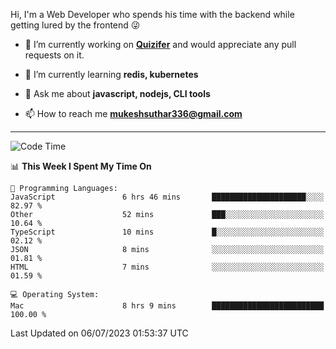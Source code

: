 Hi, I'm a Web Developer who spends his time with the backend while getting lured by the frontend 😜

- 🔭 I’m currently working on **[Quizifer](https://github.com/SutharMukesh/Quizifer/)** and would appreciate any pull requests on it.

- 🌱 I’m currently learning **redis, kubernetes**

- 💬 Ask me about **javascript, nodejs, CLI tools**

- 📫 How to reach me **mukeshsuthar336@gmail.com**

---
<!--START_SECTION:waka-->
![Code Time](http://img.shields.io/badge/Code%20Time-2%2C363%20hrs%2046%20mins-blue)

📊 **This Week I Spent My Time On** 

```text
💬 Programming Languages: 
JavaScript               6 hrs 46 mins       █████████████████████░░░░   82.97 % 
Other                    52 mins             ███░░░░░░░░░░░░░░░░░░░░░░   10.64 % 
TypeScript               10 mins             █░░░░░░░░░░░░░░░░░░░░░░░░   02.12 % 
JSON                     8 mins              ░░░░░░░░░░░░░░░░░░░░░░░░░   01.81 % 
HTML                     7 mins              ░░░░░░░░░░░░░░░░░░░░░░░░░   01.59 % 

💻 Operating System: 
Mac                      8 hrs 9 mins        █████████████████████████   100.00 % 
```


 Last Updated on 06/07/2023 01:53:37 UTC
<!--END_SECTION:waka-->
